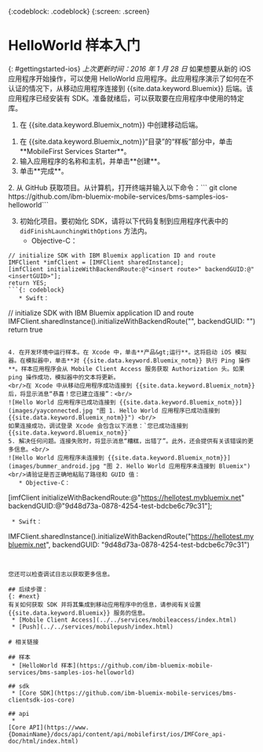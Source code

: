 <!-- Attribute definitions -->
{:codeblock: .codeblock}
{:screen: .screen}

# HelloWorld 样本入门
{: #gettingstarted-ios}
*上次更新时间：2016 年 1 月 28 日*
如果想要从新的 iOS 应用程序开始操作，可以使用 HelloWorld 应用程序。此应用程序演示了如何在不认证的情况下，从移动应用程序连接到 {{site.data.keyword.Bluemix}} 后端。该应用程序已经安装有 SDK。准备就绪后，可以获取要在应用程序中使用的特定库。

1. 在 {{site.data.keyword.Bluemix_notm}} 中创建移动后端。
<ol>
	<li>在 {{site.data.keyword.Bluemix_notm}}“目录”的“样板”部分中，单击 **MobileFirst Services Starter**。</li>
    <li>输入应用程序的名称和主机，并单击**创建**。</li>
    <li>单击**完成**。
</li>
</ol>
2. 从 GitHub 获取项目。从计算机，打开终端并输入以下命令：```
git clone https://github.com/ibm-bluemix-mobile-services/bms-samples-ios-helloworld```

3. 初始化项目。要初始化 SDK，请将以下代码复制到应用程序代表中的 `didFinishLaunchingWithOptions` 方法内。
   * Objective-C：

```
// initialize SDK with IBM Bluemix application ID and route
IMFClient *imfClient = [IMFClient sharedInstance];
[imfClient initializeWithBackendRoute:@"<insert route>" backendGUID:@"<insertGUID>"];
return YES;
```{: codeblock}
   * Swift：
```
// initialize SDK with IBM Bluemix application ID and route
IMFClient.sharedInstance().initializeWithBackendRoute("<insert route>", backendGUID: "<insertGUID>")
return true
```{: codeblock}

4. 在开发环境中运行样本。在 Xcode 中，单击**产品&gt;运行**。这将启动 iOS 模拟器。在模拟器中，单击**对 {{site.data.keyword.Bluemix_notm}} 执行 Ping 操作**。样本应用程序会从 Mobile Client Access 服务获取 Authorization 头。如果 ping 操作成功，模拟器中的文本将更新。
<br/>在 Xcode 中从移动应用程序成功连接到 {{site.data.keyword.Bluemix_notm}} 后，将显示消息“恭喜！您已建立连接”：<br/>
![Hello World 应用程序已成功连接到 {{site.data.keyword.Bluemix_notm}}](images/yayconnected.jpg "图 1. Hello World 应用程序已成功连接到 {{site.data.keyword.Bluemix_notm}}") <br/>
如果连接成功，调试登录 Xcode 会包含以下消息：`您已成功连接到 {{site.data.keyword.Bluemix_notm}}`
5. 解决任何问题。连接失败时，将显示消息“糟糕，出错了”。此外，还会提供有关该错误的更多信息。<br/>
![Hello World 应用程序未连接到 {{site.data.keyword.Bluemix_notm}}](images/bummer_android.jpg "图 2. Hello World 应用程序未连接到 Bluemix")
<br/>请验证是否正确地粘贴了路径和 GUID 值：
   * Objective-C：
  ```
  [imfClient initializeWithBackendRoute:@"https://hellotest.mybluemix.net"
  backendGUID:@"9d48d73a-0878-4254-test-bdcbe6c79c31"];
  ``` {: codeblock}
   * Swift：
  ```
  IMFClient.sharedInstance().initializeWithBackendRoute("https://hellotest.mybluemix.net", backendGUID: "9d48d73a-0878-4254-test-bdcbe6c79c31")
  ```{: codeblock}


您还可以检查调试日志以获取更多信息。

## 后续步骤：
{: #next}
有关如何获取 SDK 并将其集成到移动应用程序中的信息，请参阅有关设置 {{site.data.keyword.Bluemix}} 服务的信息。
   * [Mobile Client Access](../../services/mobileaccess/index.html)
   * [Push](../../services/mobilepush/index.html)

# 相关链接

## 样本
   * [HelloWorld 样本](https://github.com/ibm-bluemix-mobile-services/bms-samples-ios-helloworld)

## sdk
   * [Core SDK](https://github.com/ibm-bluemix-mobile-services/bms-clientsdk-ios-core)

## api
   *
[Core API](https://www.{DomainName}/docs/api/content/api/mobilefirst/ios/IMFCore_api-doc/html/index.html)
